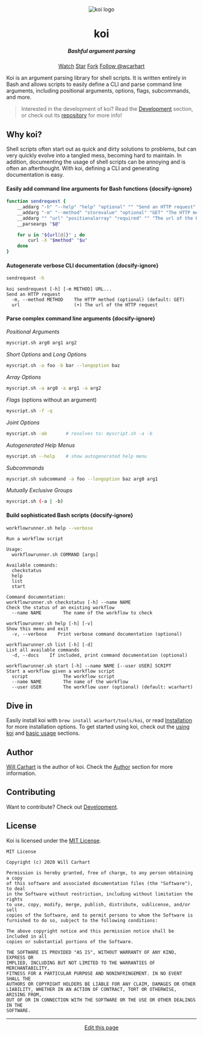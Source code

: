 <p align="center"><img alt="koi logo" src="https://willcarhart.dev/docs/koi/_media/logo.png" /></p>

<h1 align="center">koi</h1>
<h5 align="center">Bashful argument parsing</h5>
<div align="center">
  <span class="ghbns">
    <a class="github-button" href="https://github.com/wcarhart/koi/subscription" data-icon="octicon-eye" data-size="large" data-show-count="true" aria-label="Watch wcarhart/koi on GitHub">Watch</a>
  </span>
  <span class="ghbns">
    <a class="github-button" href="https://github.com/wcarhart/koi" data-icon="octicon-star" data-size="large" data-show-count="true" aria-label="Star wcarhart/koi on GitHub">Star</a>
  </span>
  <span class="ghbns">
    <a class="github-button" href="https://github.com/wcarhart/koi/fork" data-icon="octicon-repo-forked" data-size="large" data-show-count="true" aria-label="Fork wcarhart/koi on GitHub">Fork</a>
</span>
  <span class="ghbns">
    <a class="github-button" href="https://github.com/wcarhart" data-size="large" data-show-count="true" aria-label="Follow @wcarhart on GitHub">Follow @wcarhart</a>
  </span>
</div>

Koi is an argument parsing library for shell scripts. It is written entirely in Bash and allows scripts to easily define a CLI and parse command line arguments, including positional arguments, options, flags, subcommands, and more.

> Interested in the development of koi? Read the [Development](/development) section, or check out its [repository](https://github.com/wcarhart/koi) for more info!

## Why koi?
Shell scripts often start out as quick and dirty solutions to problems, but can very quickly evolve into a tangled mess, becoming hard to maintain. In addition, documenting the usage of shell scripts can be annoying and is often an afterthought. With koi, defining a CLI and generating documentation is easy.

#### Easily add command line arguments for Bash functions {docsify-ignore}
```bash
function sendrequest {
    __addarg "-h" "--help" "help" "optional" "" "Send an HTTP request"
    __addarg "-m" "--method" "storevalue" "optional" "GET" "The HTTP method"
    __addarg "" "url" "positionalarray" "required" "" "The url of the HTTP request"
    __parseargs "$@"

    for u in "${url[@]}" ; do
    	curl -X "$method" "$u"
    done
}
```

#### Autogenerate verbose CLI documentation {docsify-ignore}
```bash
sendrequest -h
```
```
koi sendrequest [-h] [-m METHOD] URL... 
Send an HTTP request
  -m, --method METHOD    The HTTP method (optional) (default: GET)
  url                    (+) The url of the HTTP request
```

#### Parse complex command line arguments {docsify-ignore}
_Positional Arguments_
```bash
myscript.sh arg0 arg1 arg2
```
_Short Options_ and _Long Options_
```bash
myscript.sh -a foo -b bar --longoption baz
```
_Array Options_
```bash
myscript.sh -a arg0 -a arg1 -a arg2
```
_Flags_ (options without an argument)
```bash
myscript.sh -f -q
```
_Joint Options_
```bash
myscript.sh -ab       # resolves to: myscript.sh -a -b
```
_Autogenerated Help Menus_
```bash
myscript.sh --help    # show autogenerated help menu
```
_Subcommands_
```bash
myscript.sh subcommand -a foo --longoption baz arg0 arg1
```
_Mutually Exclusive Groups_
```bash
myscript.sh (-a | -b)
```

#### Build sophisticated Bash scripts {docsify-ignore}
```bash
workflowrunner.sh help --verbose
```
```
Run a workflow script

Usage:
  workflowrunner.sh COMMAND [args]

Available commands:
  checkstatus
  help
  list
  start

Command documentation:
workflowrunner.sh checkstatus [-h] --name NAME 
Check the status of an existing workflow
  --name NAME        The name of the workflow to check 

workflowrunner.sh help [-h] [-v] 
Show this menu and exit
  -v, --verbose    Print verbose command documentation (optional) 

workflowrunner.sh list [-h] [-d] 
List all available commands
  -d, --docs    If included, print command documentation (optional) 

workflowrunner.sh start [-h] --name NAME [--user USER] SCRIPT 
Start a workflow given a workflow script
  script             The workflow script 
  --name NAME        The name of the workflow 
  --user USER        The workflow user (optional) (default: wcarhart)
```

## Dive in
Easily install koi with `brew install wcarhart/tools/koi`, or read [Installation](/installation) for more installation options. To get started using koi, check out the [using koi](/using_koi) and [basic usage](/basic_usage) sections.

## Author
[Will Carhart](https://github.com/wcarhart) is the author of koi. Check the [Author](/author) section for more information.

## Contributing
Want to contribute? Check out [Development](/development).

## License
Koi is licensed under the [MIT License](https://choosealicense.com/licenses/mit/).
```
MIT License

Copyright (c) 2020 Will Carhart

Permission is hereby granted, free of charge, to any person obtaining a copy
of this software and associated documentation files (the "Software"), to deal
in the Software without restriction, including without limitation the rights
to use, copy, modify, merge, publish, distribute, sublicense, and/or sell
copies of the Software, and to permit persons to whom the Software is
furnished to do so, subject to the following conditions:

The above copyright notice and this permission notice shall be included in all
copies or substantial portions of the Software.

THE SOFTWARE IS PROVIDED "AS IS", WITHOUT WARRANTY OF ANY KIND, EXPRESS OR
IMPLIED, INCLUDING BUT NOT LIMITED TO THE WARRANTIES OF MERCHANTABILITY,
FITNESS FOR A PARTICULAR PURPOSE AND NONINFRINGEMENT. IN NO EVENT SHALL THE
AUTHORS OR COPYRIGHT HOLDERS BE LIABLE FOR ANY CLAIM, DAMAGES OR OTHER
LIABILITY, WHETHER IN AN ACTION OF CONTRACT, TORT OR OTHERWISE, ARISING FROM,
OUT OF OR IN CONNECTION WITH THE SOFTWARE OR THE USE OR OTHER DEALINGS IN THE
SOFTWARE.
```

<hr>
<div style="text-align:center">
	<a class="edit-link" href="https://github.com/wcarhart/docs/blob/master/docs/koi/overview.md" target="_blank"><i class="fas fa-edit"></i> Edit this page</a>
</div>